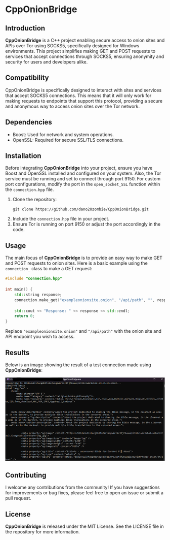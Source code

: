 # CppOnionBridge

## Introduction
**CppOnionBridge** is a C++ project enabling secure access to onion sites and APIs over Tor using SOCKS5, specifically designed for Windows environments. This project simplifies making GET and POST requests to services that accept connections through SOCKS5, ensuring anonymity and security for users and developers alike.

## Compatibility
CppOnionBridge is specifically designed to interact with sites and services that accept SOCKS5 connections. This means that it will only work for making requests to endpoints that support this protocol, providing a secure and anonymous way to access onion sites over the Tor network.

## Dependencies
- Boost: Used for network and system operations.
- OpenSSL: Required for secure SSL/TLS connections.

## Installation
Before integrating **CppOnionBridge** into your project, ensure you have Boost and OpenSSL installed and configured on your system. Also, the Tor service must be running and set to connect through port 9150. For custom port configurations, modify the port in the `open_socket_SSL` function within the `connection.hpp` file.

1. Clone the repository:
   ```
   git clone https://github.com/dano20zombie/CppOnionBridge.git
   ```
2. Include the `connection.hpp` file in your project.
3. Ensure Tor is running on port 9150 or adjust the port accordingly in the code.

## Usage
The main focus of **CppOnionBridge** is to provide an easy way to make GET and POST requests to onion sites. Here is a basic example using the `connection_` class to make a GET request:

```cpp
#include "connection.hpp"

int main() {
    std::string response;
    connection.make_get("exampleonionsite.onion", "/api/path", "", response);

    std::cout << "Response: " << response << std::endl;
    return 0;
}
```
Replace `"exampleonionsite.onion"` and `"/api/path"` with the onion site and API endpoint you wish to access.

## Results
Below is an image showing the result of a test connection made using **CppOnionBridge**:

![Test Connection Result](images/1.png)

## Contributing
I welcome any contributions from the community! If you have suggestions for improvements or bug fixes, please feel free to open an issue or submit a pull request.

## License
**CppOnionBridge** is released under the MIT License. See the LICENSE file in the repository for more information.
